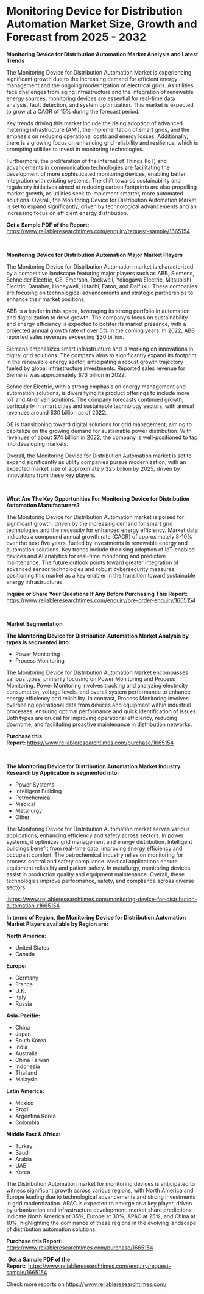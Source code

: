 <p><h1>Monitoring Device for Distribution Automation Market Size, Growth and Forecast from 2025 - 2032</h1></p><p><strong>Monitoring Device for Distribution Automation Market Analysis and Latest Trends</strong></p>
<p><p>The Monitoring Device for Distribution Automation Market is experiencing significant growth due to the increasing demand for efficient energy management and the ongoing modernization of electrical grids. As utilities face challenges from aging infrastructure and the integration of renewable energy sources, monitoring devices are essential for real-time data analysis, fault detection, and system optimization. This market is expected to grow at a CAGR of 15% during the forecast period.</p><p>Key trends driving this market include the rising adoption of advanced metering infrastructure (AMI), the implementation of smart grids, and the emphasis on reducing operational costs and energy losses. Additionally, there is a growing focus on enhancing grid reliability and resilience, which is prompting utilities to invest in monitoring technologies.</p><p>Furthermore, the proliferation of the Internet of Things (IoT) and advancements in communication technologies are facilitating the development of more sophisticated monitoring devices, enabling better integration with existing systems. The shift towards sustainability and regulatory initiatives aimed at reducing carbon footprints are also propelling market growth, as utilities seek to implement smarter, more automated solutions. Overall, the Monitoring Device for Distribution Automation Market is set to expand significantly, driven by technological advancements and an increasing focus on efficient energy distribution.</p></p>
<p><strong>Get a Sample PDF of the Report:&nbsp;</strong> <a href="https://www.reliableresearchtimes.com/enquiry/request-sample/1665154?utm_campaign=3293&utm_medium=2&utm_source=Github&utm_content=ia&utm_term=08032025&utm_id=monitoring-device-for-distribution-automation">https://www.reliableresearchtimes.com/enquiry/request-sample/1665154</a></p>
<p>&nbsp;</p>
<p><strong>Monitoring Device for Distribution Automation Major Market Players</strong></p>
<p><p>The Monitoring Device for Distribution Automation market is characterized by a competitive landscape featuring major players such as ABB, Siemens, Schneider Electric, GE, Emerson, Rockwell, Yokogawa Electric, Mitsubishi Electric, Danaher, Honeywell, Hitachi, Eaton, and Daifuku. These companies are focusing on technological advancements and strategic partnerships to enhance their market positions.</p><p>ABB is a leader in this space, leveraging its strong portfolio in automation and digitalization to drive growth. The company’s focus on sustainability and energy efficiency is expected to bolster its market presence, with a projected annual growth rate of over 5% in the coming years. In 2022, ABB reported sales revenues exceeding $30 billion.</p><p>Siemens emphasizes smart infrastructure and is working on innovations in digital grid solutions. The company aims to significantly expand its footprint in the renewable energy sector, anticipating a robust growth trajectory fueled by global infrastructure investments. Reported sales revenue for Siemens was approximately $73 billion in 2022.</p><p>Schneider Electric, with a strong emphasis on energy management and automation solutions, is diversifying its product offerings to include more IoT and AI-driven solutions. The company forecasts continued growth, particularly in smart cities and sustainable technology sectors, with annual revenues around $30 billion as of 2022.</p><p>GE is transitioning toward digital solutions for grid management, aiming to capitalize on the growing demand for sustainable power distribution. With revenues of about $74 billion in 2022, the company is well-positioned to tap into developing markets.</p><p>Overall, the Monitoring Device for Distribution Automation market is set to expand significantly as utility companies pursue modernization, with an expected market size of approximately $25 billion by 2025, driven by innovations from these key players.</p></p>
<p>&nbsp;</p>
<p><strong>What Are The Key Opportunities For Monitoring Device for Distribution Automation Manufacturers?</strong></p>
<p><p>The Monitoring Device for Distribution Automation market is poised for significant growth, driven by the increasing demand for smart grid technologies and the necessity for enhanced energy efficiency. Market data indicates a compound annual growth rate (CAGR) of approximately 8-10% over the next five years, fueled by investments in renewable energy and automation solutions. Key trends include the rising adoption of IoT-enabled devices and AI analytics for real-time monitoring and predictive maintenance. The future outlook points toward greater integration of advanced sensor technologies and robust cybersecurity measures, positioning this market as a key enabler in the transition toward sustainable energy infrastructures.</p></p>
<p><strong>Inquire or Share Your Questions If Any Before Purchasing This Report:</strong> <a href="https://www.reliableresearchtimes.com/enquiry/pre-order-enquiry/1665154?utm_campaign=3293&utm_medium=2&utm_source=Github&utm_content=ia&utm_term=08032025&utm_id=monitoring-device-for-distribution-automation">https://www.reliableresearchtimes.com/enquiry/pre-order-enquiry/1665154</a></p>
<p>&nbsp;</p>
<p><strong>Market Segmentation</strong></p>
<p><strong>The Monitoring Device for Distribution Automation Market Analysis by types is segmented into:</strong></p>
<p><ul><li>Power Monitoring</li><li>Process Monitoring</li></ul></p>
<p><p>The Monitoring Device for Distribution Automation Market encompasses various types, primarily focusing on Power Monitoring and Process Monitoring. Power Monitoring involves tracking and analyzing electricity consumption, voltage levels, and overall system performance to enhance energy efficiency and reliability. In contrast, Process Monitoring involves overseeing operational data from devices and equipment within industrial processes, ensuring optimal performance and quick identification of issues. Both types are crucial for improving operational efficiency, reducing downtime, and facilitating proactive maintenance in distribution networks.</p></p>
<p><strong>Purchase this Report:&nbsp;</strong><a href="https://www.reliableresearchtimes.com/purchase/1665154?utm_campaign=3293&utm_medium=2&utm_source=Github&utm_content=ia&utm_term=08032025&utm_id=monitoring-device-for-distribution-automation">https://www.reliableresearchtimes.com/purchase/1665154</a></p>
<p>&nbsp;</p>
<p><strong>The Monitoring Device for Distribution Automation Market Industry Research by Application is segmented into:</strong></p>
<p><ul><li>Power Systems</li><li>Intelligent Building</li><li>Petrochemical</li><li>Medical</li><li>Metallurgy</li><li>Other</li></ul></p>
<p><p>The Monitoring Device for Distribution Automation market serves various applications, enhancing efficiency and safety across sectors. In power systems, it optimizes grid management and energy distribution. Intelligent buildings benefit from real-time data, improving energy efficiency and occupant comfort. The petrochemical industry relies on monitoring for process control and safety compliance. Medical applications ensure equipment reliability and patient safety. In metallurgy, monitoring devices assist in production quality and equipment maintenance. Overall, these technologies improve performance, safety, and compliance across diverse sectors.</p></p>
<p><a href="https://www.reliableresearchtimes.com/monitoring-device-for-distribution-automation-r1665154?utm_campaign=3293&utm_medium=2&utm_source=Github&utm_content=ia&utm_term=08032025&utm_id=monitoring-device-for-distribution-automation">&nbsp;https://www.reliableresearchtimes.com/monitoring-device-for-distribution-automation-r1665154</a></p>
<p><strong>In terms of Region, the Monitoring Device for Distribution Automation Market Players available by Region are:</strong></p>
<p>
    <p> <strong> North America: </strong>
        <ul>
            <li>United States</li>
            <li>Canada</li>
        </ul>
        </p> 
    <p> <strong> Europe: </strong>
        <ul>
            <li>Germany</li>
            <li>France</li>
            <li>U.K.</li>
            <li>Italy</li>
            <li>Russia</li>
        </ul>
        </p> 
    <p> <strong> Asia-Pacific: </strong>
        <ul>
            <li>China</li>
            <li>Japan</li>
            <li>South Korea</li>
            <li>India</li>
            <li>Australia</li>
            <li>China Taiwan</li>
            <li>Indonesia</li>
            <li>Thailand</li>
            <li>Malaysia</li>
        </ul>
        </p> 
    <p> <strong> Latin America: </strong>
        <ul>
            <li>Mexico</li>
            <li>Brazil</li>
            <li>Argentina Korea</li>
            <li>Colombia</li>
        </ul>
        </p> 
    <p> <strong> Middle East & Africa: </strong>
        <ul>
            <li>Turkey</li>
            <li>Saudi</li>
            <li>Arabia</li>
            <li>UAE</li>
            <li>Korea</li>
        </ul>
    </p>
    </p>
<p><p>The Distribution Automation market for monitoring devices is anticipated to witness significant growth across various regions, with North America and Europe leading due to technological advancements and strong investments in grid modernization. APAC is expected to emerge as a key player, driven by urbanization and infrastructure development. market share predictions indicate North America at 35%, Europe at 30%, APAC at 25%, and China at 10%, highlighting the dominance of these regions in the evolving landscape of distribution automation solutions.</p></p>
<p><strong>Purchase this Report: </strong><a href="https://www.reliableresearchtimes.com/purchase/1665154?utm_campaign=3293&utm_medium=2&utm_source=Github&utm_content=ia&utm_term=08032025&utm_id=monitoring-device-for-distribution-automation">https://www.reliableresearchtimes.com/purchase/1665154</a></p>
<p>&nbsp;<strong>Get a Sample PDF of the Report:&nbsp;&nbsp;</strong><a href="https://www.reliableresearchtimes.com/enquiry/request-sample/1665154?utm_campaign=3293&utm_medium=2&utm_source=Github&utm_content=ia&utm_term=08032025&utm_id=monitoring-device-for-distribution-automation">https://www.reliableresearchtimes.com/enquiry/request-sample/1665154</a></p>
<p><strong></strong></p>
<p>Check more reports on <a href="https://www.reliableresearchtimes.com/?utm_campaign=3293&utm_medium=2&utm_source=Github&utm_content=ia&utm_term=08032025&utm_id=monitoring-device-for-distribution-automation">https://www.reliableresearchtimes.com/</a></p>